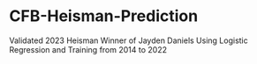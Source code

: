 # CFB-Heisman-Prediction
Validated 2023 Heisman Winner of Jayden Daniels Using Logistic Regression and Training from 2014 to 2022

